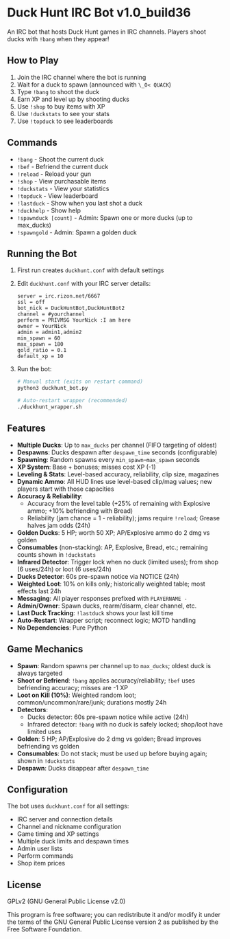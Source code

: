 # Duck Hunt IRC Bot v1.0_build36

An IRC bot that hosts Duck Hunt games in IRC channels. Players shoot ducks with `!bang` when they appear!

## How to Play

1. Join the IRC channel where the bot is running
2. Wait for a duck to spawn (announced with `\_O< QUACK`)
3. Type `!bang` to shoot the duck
4. Earn XP and level up by shooting ducks
5. Use `!shop` to buy items with XP
6. Use `!duckstats` to see your stats
7. Use `!topduck` to see leaderboards

## Commands

- `!bang` - Shoot the current duck
- `!bef` - Befriend the current duck
- `!reload` - Reload your gun
- `!shop` - View purchasable items
- `!duckstats` - View your statistics
- `!topduck` - View leaderboard
- `!lastduck` - Show when you last shot a duck
- `!duckhelp` - Show help
- `!spawnduck [count]` - Admin: Spawn one or more ducks (up to max_ducks)
- `!spawngold` - Admin: Spawn a golden duck

## Running the Bot

1. First run creates `duckhunt.conf` with default settings
2. Edit `duckhunt.conf` with your IRC server details:
   ```
   server = irc.rizon.net/6667
   ssl = off
   bot_nick = DuckHuntBot,DuckHuntBot2
   channel = #yourchannel
   perform = PRIVMSG YourNick :I am here
   owner = YourNick
   admin = admin1,admin2
   min_spawn = 60
   max_spawn = 180
   gold_ratio = 0.1
   default_xp = 10
   ```

3. Run the bot:
   ```bash
   # Manual start (exits on restart command)
   python3 duckhunt_bot.py
   
   # Auto-restart wrapper (recommended)
   ./duckhunt_wrapper.sh
   ```

## Features

- **Multiple Ducks**: Up to `max_ducks` per channel (FIFO targeting of oldest)
- **Despawns**: Ducks despawn after `despawn_time` seconds (configurable)
- **Spawning**: Random spawns every `min_spawn`–`max_spawn` seconds
- **XP System**: Base + bonuses; misses cost XP (-1)
- **Leveling & Stats**: Level-based accuracy, reliability, clip size, magazines
- **Dynamic Ammo**: All HUD lines use level-based clip/mag values; new players start with those capacities
- **Accuracy & Reliability**:
  - Accuracy from the level table (+25% of remaining with Explosive ammo; +10% befriending with Bread)
  - Reliability (jam chance = 1 - reliability); jams require `!reload`; Grease halves jam odds (24h)
- **Golden Ducks**: 5 HP; worth 50 XP; AP/Explosive ammo do 2 dmg vs golden
- **Consumables** (non-stacking): AP, Explosive, Bread, etc.; remaining counts shown in `!duckstats`
- **Infrared Detector**: Trigger lock when no duck (limited uses); from shop (6 uses/24h) or loot (6 uses/24h)
- **Ducks Detector**: 60s pre-spawn notice via NOTICE (24h)
- **Weighted Loot**: 10% on kills only; historically weighted table; most effects last 24h
- **Messaging**: All player responses prefixed with `PLAYERNAME -`
- **Admin/Owner**: Spawn ducks, rearm/disarm, clear channel, etc.
- **Last Duck Tracking**: `!lastduck` shows your last kill time
- **Auto-Restart**: Wrapper script; reconnect logic; MOTD handling
- **No Dependencies**: Pure Python

## Game Mechanics

- **Spawn**: Random spawns per channel up to `max_ducks`; oldest duck is always targeted
- **Shoot or Befriend**: `!bang` applies accuracy/reliability; `!bef` uses befriending accuracy; misses are -1 XP
- **Loot on Kill (10%)**: Weighted random loot; common/uncommon/rare/junk; durations mostly 24h
- **Detectors**:
  - Ducks detector: 60s pre-spawn notice while active (24h)
  - Infrared detector: `!bang` with no duck is safely locked; shop/loot have limited uses
- **Golden**: 5 HP; AP/Explosive do 2 dmg vs golden; Bread improves befriending vs golden
- **Consumables**: Do not stack; must be used up before buying again; shown in `!duckstats`
- **Despawn**: Ducks disappear after `despawn_time`

## Configuration

The bot uses `duckhunt.conf` for all settings:
- IRC server and connection details
- Channel and nickname configuration
- Game timing and XP settings
- Multiple duck limits and despawn times
- Admin user lists
- Perform commands
- Shop item prices

## License

GPLv2 (GNU General Public License v2.0)

This program is free software; you can redistribute it and/or modify it under the terms of the GNU General Public License version 2 as published by the Free Software Foundation.

